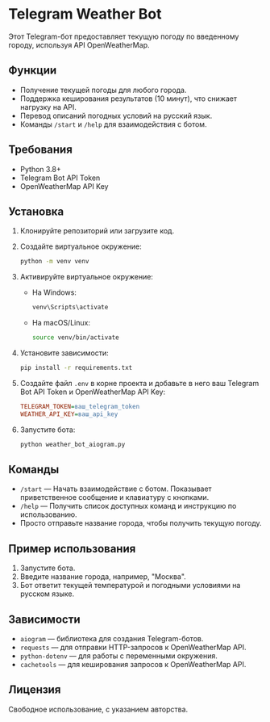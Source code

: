 # Telegram Weather Bot

Этот Telegram-бот предоставляет текущую погоду по введенному городу, используя API OpenWeatherMap.

## Функции

- Получение текущей погоды для любого города.
- Поддержка кеширования результатов (10 минут), что снижает нагрузку на API.
- Перевод описаний погодных условий на русский язык.
- Команды `/start` и `/help` для взаимодействия с ботом.

## Требования

- Python 3.8+
- Telegram Bot API Token
- OpenWeatherMap API Key

## Установка

1. Клонируйте репозиторий или загрузите код.

2. Создайте виртуальное окружение:

    ```bash
    python -m venv venv
    ```

3. Активируйте виртуальное окружение:

    - На Windows:
      ```bash
      venv\Scripts\activate
      ```
    - На macOS/Linux:
      ```bash
      source venv/bin/activate
      ```

4. Установите зависимости:

    ```bash
    pip install -r requirements.txt
    ```

5. Создайте файл `.env` в корне проекта и добавьте в него ваш Telegram Bot API Token и OpenWeatherMap API Key:

    ```ini
    TELEGRAM_TOKEN=ваш_telegram_token
    WEATHER_API_KEY=ваш_api_key
    ```

6. Запустите бота:

    ```bash
    python weather_bot_aiogram.py
    ```

## Команды

- `/start` — Начать взаимодействие с ботом. Показывает приветственное сообщение и клавиатуру с кнопками.
- `/help` — Получить список доступных команд и инструкцию по использованию.
- Просто отправьте название города, чтобы получить текущую погоду.

## Пример использования

1. Запустите бота.
2. Введите название города, например, "Москва".
3. Бот ответит текущей температурой и погодными условиями на русском языке.

## Зависимости

- `aiogram` — библиотека для создания Telegram-ботов.
- `requests` — для отправки HTTP-запросов к OpenWeatherMap API.
- `python-dotenv` — для работы с переменными окружения.
- `cachetools` — для кеширования запросов к OpenWeatherMap API.

## Лицензия

Свободное использование, с указанием авторства. 
